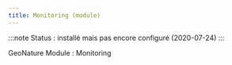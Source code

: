 ```yaml
---
title: Monitoring (module)
---
```

:::note
Status : installé mais pas encore configuré (2020-07-24)
:::

GeoNature Module : Monitoring
